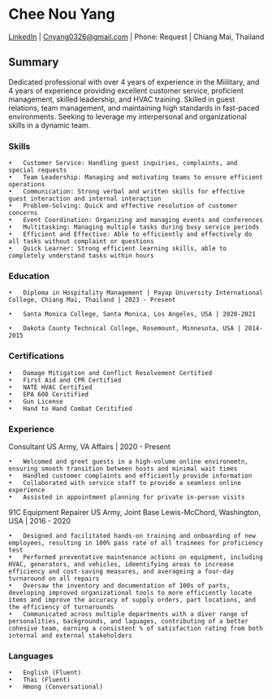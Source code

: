 # Chee Nou Yang

 [LinkedIn](https://www.linkedin.com/in/yangcn/) | Cnyang0326@gmail.com | Phone: Request | Chiang Mai, Thailand

## Summary

Dedicated professional with over 4 years of experience in the Miilitary, and 4 years of experience providing excellent customer service, proficient management, skilled leadership, and HVAC training. Skilled in guest relations, team management, and maintaining high standards in fast-paced environments. Seeking to leverage my interpersonal and organizational skills in a dynamic team.

### Skills

	•	Customer Service: Handling guest inquiries, complaints, and special requests
	•	Team Leadership: Managing and motivating teams to ensure efficient operations
	•	Communication: Strong verbal and written skills for effective guest interaction and internal interaction
	•	Problem-Solving: Quick and effective resolution of customer concerns
	•	Event Coordination: Organizing and managing events and conferences
	•	Multitasking: Managing multiple tasks during busy service periods
	•	Efficient and Effective: Able to efficiently and effectively do all tasks without complaint or questions
	•	Quick Learner: Strong efficient learning skills, able to completely understand tasks within hours

### Education

	•	Diploma in Hospitality Management | Payap University International College, Chiang Mai, Thailand | 2023 - Present

	•	Santa Monica College, Santa Monica, Los Angeles, USA | 2020-2021

	•	Dakota County Technical College, Rosemount, Minnesota, USA | 2014-2015


### Certifications

	•	Damage Mitigation and Conflict Resolvement Certified
	•	First Aid and CPR Certified
	•	NATE HVAC Certified
	•	EPA 608 Ceritified
	•	Gun License
	•	Hand to Hand Combat Ceritified
 
### Experience

Consultant
US Army, VA Affairs | 2020 - Present

	•	Welcomed and greet guests in a high-volume online environemtn, ensuring smooth transition between hosts and minimal wait times
	•	Handled customer complaints and efficiently provide information
	•	Collaborated with service staff to provide a seamless online experience
	•	Assisted in appointment planning for private in-person visits

91C Equipment Repairer
US Army, Joint Base Lewis-McChord, Washington, USA | 2016 - 2020

	•	Designed and facilitated hands-on training and onboarding of new employees, resulting in 100% pass rate of all trainees for proficiency test
	•	Performed preventative maintenance actions on equipment, including HVAC, generators, and vehicles, ideentifying areas to increase efficiency and cost-saving measures, and averageing a four-day turnaround on all repairs
	•	Oversaw the inventory and documentation of 100s of parts, developing improved organizational tools to more efficiently locate items and improve the accuracy of supply orders, part locations, and the efficiency of turnarounds
	•	Communicated across multiple departments with a diver range of personalities, backgrounds, and laguages, contributing of a better cohesive team, earning a consistent % of satisfaction rating from both internal and external stakeholders
 	




### Languages

	•	English (Fluent)
	•	Thai (Fluent)
	•	Hmong (Conversational)

